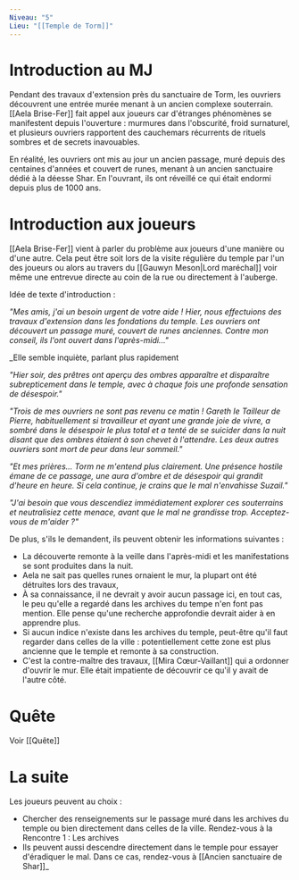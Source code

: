 ```yaml
---
Niveau: "5"
Lieu: "[[Temple de Torm]]"
---
```

# Introduction au MJ

Pendant des travaux d'extension près du sanctuaire de Torm, les ouvriers découvrent une entrée murée menant à un ancien complexe souterrain. [[Aela Brise-Fer]] fait appel aux joueurs car d'étranges phénomènes se manifestent depuis l'ouverture : murmures dans l'obscurité, froid surnaturel, et plusieurs ouvriers rapportent des cauchemars récurrents de rituels sombres et de secrets inavouables.

En réalité, les ouvriers ont mis au jour un ancien passage, muré depuis des centaines d'années et couvert de runes, menant à un ancien sanctuaire dédié à la déesse Shar. En l'ouvrant, ils ont réveillé ce qui était endormi depuis plus de 1000 ans.
# Introduction aux joueurs

[[Aela Brise-Fer]] vient à parler du problème aux joueurs d'une manière ou d'une autre. Cela peut être soit lors de la visite régulière du temple par l'un des joueurs ou alors au travers du [[Gauwyn Meson|Lord maréchal]] voir même une entrevue directe au coin de la rue ou directement à l'auberge.

Idée de texte d'introduction : 

_"Mes amis, j'ai un besoin urgent de votre aide ! Hier, nous effectuions des travaux d'extension dans les fondations du temple. Les ouvriers ont découvert un passage muré, couvert de runes anciennes. Contre mon conseil, ils l'ont ouvert dans l'après-midi..."_

_Elle semble inquiète, parlant plus rapidement

_"Hier soir, des prêtres ont aperçu des ombres apparaître et disparaître subrepticement dans le temple, avec à chaque fois une profonde sensation de désespoir."_

_"Trois de mes ouvriers ne sont pas revenu ce matin ! Gareth le Tailleur de Pierre, habituellement si travailleur et ayant une grande joie de vivre,  a sombré dans le désespoir le plus total et a tenté de se suicider dans la nuit disant que des ombres étaient à son chevet à l'attendre. Les deux autres ouvriers sont mort de peur dans leur sommeil."_

_"Et mes prières... Torm ne m'entend plus clairement. Une présence hostile émane de ce passage, une aura d'ombre et de désespoir qui grandit d'heure en heure. Si cela continue, je crains que le mal n'envahisse Suzail."_

_"J'ai besoin que vous descendiez immédiatement explorer ces souterrains et neutralisiez cette menace, avant que le mal ne grandisse trop. Acceptez-vous de m'aider ?"_

De plus, s'ils le demandent, ils peuvent obtenir les informations suivantes : 

- La découverte remonte à la veille dans l'après-midi et les manifestations se sont produites dans la nuit.
- Aela ne sait pas quelles runes ornaient le mur, la plupart ont été détruites lors des travaux,
- À sa connaissance, il ne devrait y avoir aucun passage ici, en tout cas, le peu qu'elle a regardé dans les archives du tempe n'en font pas mention. Elle pense qu'une recherche approfondie devrait aider à en apprendre plus.
- Si aucun indice n'existe dans les archives du temple, peut-être qu'il faut regarder dans celles de la ville : potentiellement cette zone est plus ancienne que le temple et remonte à sa construction.
- C'est la contre-maître des travaux, [[Mira Cœur-Vaillant]] qui a ordonner d'ouvrir le mur. Elle était impatiente de découvrir ce qu'il y avait de l'autre côté.
# Quête

Voir [[Quête]]
# La suite

Les joueurs peuvent au choix : 

- Chercher des renseignements sur le passage muré dans les archives du temple ou bien directement dans celles de la ville. Rendez-vous à la Rencontre 1 : Les archives
- Ils peuvent aussi descendre directement dans le temple pour essayer d'éradiquer le mal. Dans ce cas, rendez-vous à [[Ancien sanctuaire de Shar]]_

